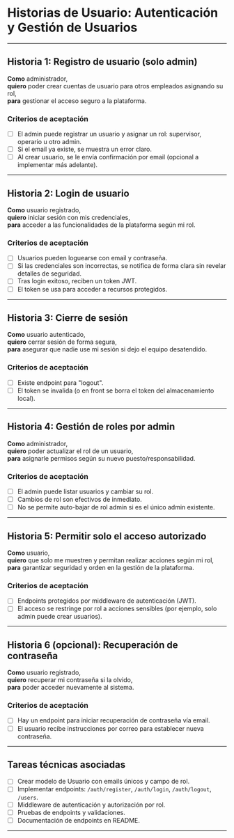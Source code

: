 # Historias de Usuario: Autenticación y Gestión de Usuarios

---

## Historia 1: Registro de usuario (solo admin)

**Como** administrador,  
**quiero** poder crear cuentas de usuario para otros empleados asignando su rol,  
**para** gestionar el acceso seguro a la plataforma.

### Criterios de aceptación
- [ ] El admin puede registrar un usuario y asignar un rol: supervisor, operario u otro admin.
- [ ] Si el email ya existe, se muestra un error claro.
- [ ] Al crear usuario, se le envía confirmación por email (opcional a implementar más adelante).

---

## Historia 2: Login de usuario

**Como** usuario registrado,  
**quiero** iniciar sesión con mis credenciales,  
**para** acceder a las funcionalidades de la plataforma según mi rol.

### Criterios de aceptación
- [ ] Usuarios pueden loguearse con email y contraseña.
- [ ] Si las credenciales son incorrectas, se notifica de forma clara sin revelar detalles de seguridad.
- [ ] Tras login exitoso, reciben un token JWT.
- [ ] El token se usa para acceder a recursos protegidos.

---

## Historia 3: Cierre de sesión

**Como** usuario autenticado,  
**quiero** cerrar sesión de forma segura,  
**para** asegurar que nadie use mi sesión si dejo el equipo desatendido.

### Criterios de aceptación
- [ ] Existe endpoint para "logout".
- [ ] El token se invalida (o en front se borra el token del almacenamiento local).

---

## Historia 4: Gestión de roles por admin

**Como** administrador,  
**quiero** poder actualizar el rol de un usuario,  
**para** asignarle permisos según su nuevo puesto/responsabilidad.

### Criterios de aceptación
- [ ] El admin puede listar usuarios y cambiar su rol.
- [ ] Cambios de rol son efectivos de inmediato.
- [ ] No se permite auto-bajar de rol admin si es el único admin existente.

---

## Historia 5: Permitir solo el acceso autorizado

**Como** usuario,  
**quiero** que solo me muestren y permitan realizar acciones según mi rol,  
**para** garantizar seguridad y orden en la gestión de la plataforma.

### Criterios de aceptación
- [ ] Endpoints protegidos por middleware de autenticación (JWT).
- [ ] El acceso se restringe por rol a acciones sensibles (por ejemplo, solo admin puede crear usuarios).

---

## Historia 6 (opcional): Recuperación de contraseña

**Como** usuario registrado,  
**quiero** recuperar mi contraseña si la olvido,  
**para** poder acceder nuevamente al sistema.

### Criterios de aceptación
- [ ] Hay un endpoint para iniciar recuperación de contraseña vía email.
- [ ] El usuario recibe instrucciones por correo para establecer nueva contraseña.

---

## Tareas técnicas asociadas

- [ ] Crear modelo de Usuario con emails únicos y campo de rol.
- [ ] Implementar endpoints: `/auth/register`, `/auth/login`, `/auth/logout`, `/users`.
- [ ] Middleware de autenticación y autorización por rol.
- [ ] Pruebas de endpoints y validaciones.
- [ ] Documentación de endpoints en README.

---